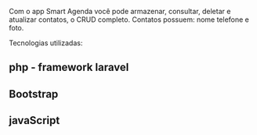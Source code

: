 <p align="left">
Com o app Smart Agenda você pode armazenar, consultar, deletar e atualizar contatos, o CRUD completo.
Contatos possuem: nome telefone e foto.

Tecnologias utilizadas:
## php - framework laravel
## Bootstrap
## javaScript
</p>


